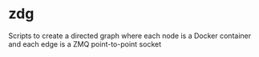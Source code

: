 # zdg
Scripts to create a directed graph where each node is a Docker container and each edge is a ZMQ point-to-point socket
